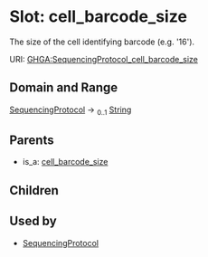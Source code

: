 
# Slot: cell_barcode_size


The size of the cell identifying barcode (e.g. '16').

URI: [GHGA:SequencingProtocol_cell_barcode_size](https://w3id.org/GHGA/SequencingProtocol_cell_barcode_size)


## Domain and Range

[SequencingProtocol](SequencingProtocol.md) &#8594;  <sub>0..1</sub> [String](types/String.md)

## Parents

 *  is_a: [cell_barcode_size](cell_barcode_size.md)

## Children


## Used by

 * [SequencingProtocol](SequencingProtocol.md)
